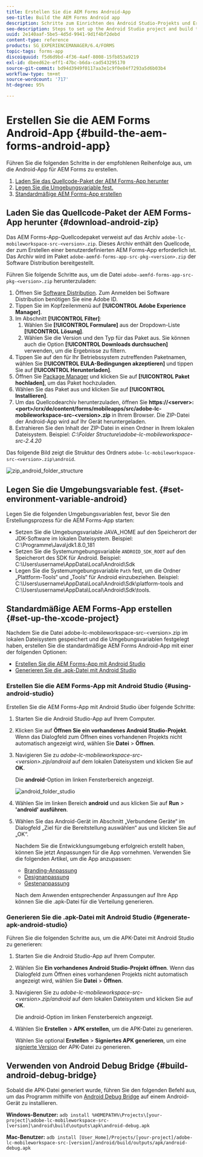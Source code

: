 ```yaml
---
title: Erstellen Sie die AEM Forms Android-App
seo-title: Build the AEM Forms Android app
description: Schritte zum Einrichten des Android Studio-Projekts und Erstellen der .apk-Datei für die AEM Forms-App für Android
seo-description: Steps to set up the Android Studio project and build the .apk file for the AEM Forms app for Android
uuid: 2e140aaf-5be5-4d5d-9941-9d1f4bf2debd
content-type: reference
products: SG_EXPERIENCEMANAGER/6.4/FORMS
topic-tags: forms-app
discoiquuid: f5d6d9bd-4f36-4a4f-8008-15fb853a9219
exl-id: dbeed62e-eff1-47bc-b6da-cad543295170
source-git-commit: bd94d3949f0117aa3e1c9f0e84f7293a5d6b03b4
workflow-type: tm+mt
source-wordcount: '717'
ht-degree: 95%

---
```


# Erstellen Sie die AEM Forms Android-App {#build-the-aem-forms-android-app}

Führen Sie die folgenden Schritte in der empfohlenen Reihenfolge aus, um die Android-App für AEM Forms zu erstellen.

1. [Laden Sie das Quellcode-Paket der AEM Forms-App herunter](#download-android-zip)
1. [Legen Sie die Umgebungsvariable fest.](#set-environment-variable-android)
1. [Standardmäßige AEM Forms-App erstellen](#set-up-the-xcode-project)

## Laden Sie das Quellcode-Paket der AEM Forms-App herunter {#download-android-zip}

Das AEM Forms-App-Quellcodepaket verweist auf das Archiv `adobe-lc-mobileworkspace-src-<version>.zip`. Dieses Archiv enthält den Quellcode, der zum Erstellen einer benutzerdefinierten AEM Forms-App erforderlich ist. Das Archiv wird im Paket `adobe-aemfd-forms-app-src-pkg-<version>.zip` der Software Distribution bereitgestellt.

Führen Sie folgende Schritte aus, um die Datei `adobe-aemfd-forms-app-src-pkg-<version>.zip` herunterzuladen:

1. Öffnen Sie [Software Distribution](https://experience.adobe.com/downloads). Zum Anmelden bei Software Distribution benötigen Sie eine Adobe ID.
1. Tippen Sie im Kopfzeilenmenü auf **[!UICONTROL Adobe Experience Manager]**.
1. Im Abschnitt **[!UICONTROL Filter]**:
   1. Wählen Sie **[!UICONTROL Formulare]** aus der Dropdown-Liste **[!UICONTROL Lösung]**.
   2. Wählen Sie die Version und den Typ für das Paket aus. Sie können auch die Option **[!UICONTROL Downloads durchsuchen]** verwenden, um die Ergebnisse zu filtern.
1. Tippen Sie auf den für Ihr Betriebssystem zutreffenden Paketnamen, wählen Sie **[!UICONTROL EULA-Bedingungen akzeptieren]** und tippen Sie auf **[!UICONTROL Herunterladen]**.
1. Öffnen Sie [Package Manager](https://docs.adobe.com/content/help/de-DE/experience-manager-65/administering/contentmanagement/package-manager.html) und klicken Sie auf **[!UICONTROL Paket hochladen]**, um das Paket hochzuladen.
1. Wählen Sie das Paket aus und klicken Sie auf **[!UICONTROL Installieren]**.
1. Um das Quellcodearchiv herunterzuladen, öffnen Sie **https://&lt;server>:&lt;port>/crx/de/content/forms/mobileapps/src/adobe-lc-mobileworkspace-src-&lt;version>.zip** in Ihrem Browser. Die ZIP-Datei der Android-App wird auf Ihr Gerät heruntergeladen.
1. Extrahieren Sie den Inhalt der ZIP-Datei in einen Ordner in Ihrem lokalen Dateisystem. Beispiel: *C:\Folder Structure\adobe-lc-mobileworkspace-src-2.4.20*

Das folgende Bild zeigt die Struktur des Ordners `adobe-lc-mobileworkspace-src-<version>.zip\android`.

![zip_android_folder_structure](assets/zip_android_folder_structure.png)

## Legen Sie die Umgebungsvariable fest. {#set-environment-variable-android}

Legen Sie die folgenden Umgebungsvariablen fest, bevor Sie den Erstellungsprozess für die AEM Forms-App starten:

* Setzen Sie die Umgebungsvariable JAVA_HOME auf den Speicherort der JDK-Software im lokalen Dateisystem. Beispiel: C:\Programme\Java\jdk1.8.0_181
* Setzen Sie die Systemumgebungsvariable `ANDROID_SDK_ROOT` auf den Speicherort des SDK für Android. Beispiel: C:\Users\username\AppData\Local\Android\Sdk
* Legen Sie die Systemumgebungsvariable `Path` fest, um die Ordner „Plattform-Tools“ und „Tools“ für Android einzubeziehen. Beispiel: C:\Users\username\AppData\Local\Android\Sdk\platform-tools and C:\Users\username\AppData\Local\Android\Sdk\tools.

## Standardmäßige AEM Forms-App erstellen {#set-up-the-xcode-project}

Nachdem Sie die Datei adobe-lc-mobileworkspace-src-&lt;version>.zip im lokalen Dateisystem gespeichert und die Umgebungsvariablen festgelegt haben, erstellen Sie die standardmäßige AEM Forms Android-App mit einer der folgenden Optionen:

* [Erstellen Sie die AEM Forms-App mit Android Studio](#using-android-studio)
* [Generieren Sie die .apk-Datei mit Android Studio](#generate-apk-android-studio)

### Erstellen Sie die AEM Forms-App mit Android Studio {#using-android-studio}

Erstellen Sie die AEM Forms-App mit Android Studio über folgende Schritte:

1. Starten Sie die Android Studio-App auf Ihrem Computer.
1. Klicken Sie auf **Öffnen Sie ein vorhandenes Android Studio-Projekt**. Wenn das Dialogfeld zum Öffnen eines vorhandenen Projekts nicht automatisch angezeigt wird, wählen Sie **Datei** > **Öffnen**.
1. Navigieren Sie zu *adobe-lc-mobileworkspace-src-&lt;version>.zip/android* auf dem lokalen Dateisystem und klicken Sie auf **OK**.

   Die **android**-Option im linken Fensterbereich angezeigt.

   ![android_folder_studio](assets/android_folder_studio.png)

1. Wählen Sie im linken Bereich **android** und aus klicken Sie auf **Run** > **&#39;android&#39; ausführen**.
1. Wählen Sie das Android-Gerät im Abschnitt „Verbundene Geräte“ im Dialogfeld „Ziel für die Bereitstellung auswählen“ aus und klicken Sie auf „OK“.

   Nachdem Sie die Entwicklungsumgebung erfolgreich erstellt haben, können Sie jetzt Anpassungen für die App vornehmen. Verwenden Sie die folgenden Artikel, um die App anzupassen:

   * [Branding-Anpassung](/help/forms/using/branding-customization.md)
   * [Designanpassung](/help/forms/using/theme-customization.md)
   * [Gestenanpassung](/help/forms/using/gesture-customization.md)

   Nach dem Anwenden entsprechender Anpassungen auf Ihre App können Sie die .apk-Datei für die Verteilung generieren.

### Generieren Sie die .apk-Datei mit Android Studio {#generate-apk-android-studio}

Führen Sie die folgenden Schritte aus, um die APK-Datei mit Android Studio zu generieren:

1. Starten Sie die Android Studio-App auf Ihrem Computer.
1. Wählen Sie **Ein vorhandenes Android Studio-Projekt öffnen**. Wenn das Dialogfeld zum Öffnen eines vorhandenen Projekts nicht automatisch angezeigt wird, wählen Sie **Datei** > **Öffnen**.
1. Navigieren Sie zu *adobe-lc-mobileworkspace-src-&lt;version>.zip/android* auf dem lokalen Dateisystem und klicken Sie auf **OK**.

   Die android-Option im linken Fensterbereich angezeigt.

1. Wählen Sie **Erstellen** > **APK erstellen**, um die APK-Datei zu generieren.

   Wählen Sie optional **Erstellen** > **Signiertes APK generieren**, um eine [signierte Version](https://developer.android.com/studio/publish/app-signing) der APK-Datei zu generieren.

## Verwenden von Android Debug Bridge {#build-android-debug-bridge}

Sobald die APK-Datei generiert wurde, führen Sie den folgenden Befehl aus, um das Programm mithilfe von [Android Debug Bridge](https://developer.android.com/tools/help/adb.html) auf einem Android-Gerät zu installieren.

**Windows-Benutzer:** `adb install %HOMEPATH%\Projects\[your-project]\adobe-lc-mobileworkspace-src-[version]\android\build\outputs\apk\android-debug.apk`

**Mac-Benutzer:** `adb install [User_Home]/Projects/[your-project]/adobe-lc-mobileworkspace-src-[version]/android/build/outputs/apk/android-debug.apk`
